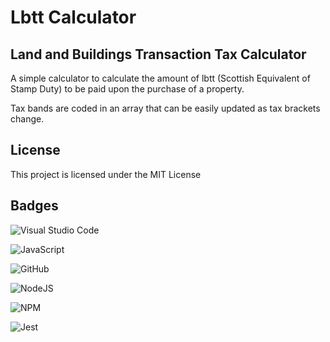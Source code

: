 # Lbtt Calculator

## Land and Buildings Transaction Tax Calculator

A simple calculator to calculate the amount of lbtt (Scottish Equivalent of Stamp Duty) to be paid upon the purchase of a property. 

Tax bands are coded in an array that can be easily updated as tax brackets change.


## License

This project is licensed under the MIT License

## Badges

![Visual Studio Code](https://img.shields.io/badge/Visual%20Studio%20Code-0078d7.svg?style=for-the-badge&logo=visual-studio-code&logoColor=white)

![JavaScript](https://img.shields.io/badge/javascript-%23323330.svg?style=for-the-badge&logo=javascript&logoColor=%23F7DF1E)

![GitHub](https://img.shields.io/badge/github-%23121011.svg?style=for-the-badge&logo=github&logoColor=white)

![NodeJS](https://img.shields.io/badge/node.js-6DA55F?style=for-the-badge&logo=node.js&logoColor=white)

![NPM](https://img.shields.io/badge/NPM-%23CB3837.svg?style=for-the-badge&logo=npm&logoColor=white)

![Jest](https://img.shields.io/badge/-jest-%23C21325?style=for-the-badge&logo=jest&logoColor=white)

